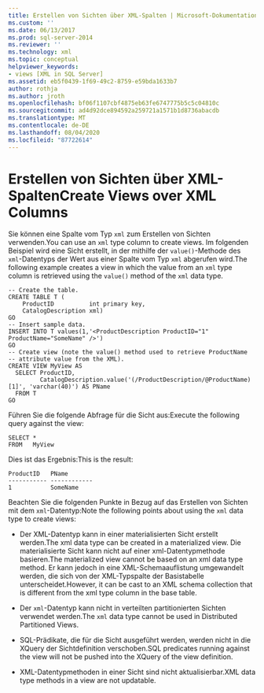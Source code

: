 ```yaml
---
title: Erstellen von Sichten über XML-Spalten | Microsoft-Dokumentation
ms.custom: ''
ms.date: 06/13/2017
ms.prod: sql-server-2014
ms.reviewer: ''
ms.technology: xml
ms.topic: conceptual
helpviewer_keywords:
- views [XML in SQL Server]
ms.assetid: eb5f0439-1f69-49c2-8759-e59bda1633b7
author: rothja
ms.author: jroth
ms.openlocfilehash: bf06f1107cbf4875eb63fe6747775b5c5c04810c
ms.sourcegitcommit: ad4d92dce894592a259721a1571b1d8736abacdb
ms.translationtype: MT
ms.contentlocale: de-DE
ms.lasthandoff: 08/04/2020
ms.locfileid: "87722614"
---
```

# <a name="create-views-over-xml-columns"></a><span data-ttu-id="4a3b6-102">Erstellen von Sichten über XML-Spalten</span><span class="sxs-lookup"><span data-stu-id="4a3b6-102">Create Views over XML Columns</span></span>
  <span data-ttu-id="4a3b6-103">Sie können eine Spalte vom Typ `xml` zum Erstellen von Sichten verwenden.</span><span class="sxs-lookup"><span data-stu-id="4a3b6-103">You can use an `xml` type column to create views.</span></span> <span data-ttu-id="4a3b6-104">Im folgenden Beispiel wird eine Sicht erstellt, in der mithilfe der `value()`-Methode des `xml`-Datentyps der Wert aus einer Spalte vom Typ `xml` abgerufen wird.</span><span class="sxs-lookup"><span data-stu-id="4a3b6-104">The following example creates a view in which the value from an `xml` type column is retrieved using the `value()` method of the `xml` data type.</span></span>  
  
```  
-- Create the table.  
CREATE TABLE T (  
    ProductID          int primary key,   
    CatalogDescription xml)  
GO  
-- Insert sample data.  
INSERT INTO T values(1,'<ProductDescription ProductID="1" ProductName="SomeName" />')  
GO  
-- Create view (note the value() method used to retrieve ProductName   
-- attribute value from the XML).  
CREATE VIEW MyView AS   
  SELECT ProductID,  
         CatalogDescription.value('(/ProductDescription/@ProductName)[1]', 'varchar(40)') AS PName  
  FROM T  
GO   
```  
  
 <span data-ttu-id="4a3b6-105">Führen Sie die folgende Abfrage für die Sicht aus:</span><span class="sxs-lookup"><span data-stu-id="4a3b6-105">Execute the following query against the view:</span></span>  
  
```  
SELECT *   
FROM   MyView  
```  
  
 <span data-ttu-id="4a3b6-106">Dies ist das Ergebnis:</span><span class="sxs-lookup"><span data-stu-id="4a3b6-106">This is the result:</span></span>  
  
```  
ProductID   PName        
----------- ------------  
1           SomeName   
```  
  
 <span data-ttu-id="4a3b6-107">Beachten Sie die folgenden Punkte in Bezug auf das Erstellen von Sichten mit dem `xml`-Datentyp:</span><span class="sxs-lookup"><span data-stu-id="4a3b6-107">Note the following points about using the `xml` data type to create views:</span></span>  
  
-   <span data-ttu-id="4a3b6-108">Der XML-Datentyp kann in einer materialisierten Sicht erstellt werden.</span><span class="sxs-lookup"><span data-stu-id="4a3b6-108">The xml data type can be created in a materialized view.</span></span> <span data-ttu-id="4a3b6-109">Die materialisierte Sicht kann nicht auf einer xml-Datentypmethode basieren.</span><span class="sxs-lookup"><span data-stu-id="4a3b6-109">The materialized view cannot be based on an xml data type method.</span></span> <span data-ttu-id="4a3b6-110">Er kann jedoch in eine XML-Schemaauflistung umgewandelt werden, die sich von der XML-Typspalte der Basistabelle unterscheidet.</span><span class="sxs-lookup"><span data-stu-id="4a3b6-110">However, it can be cast to an XML schema collection that is different from the xml type column in the base table.</span></span>  
  
-   <span data-ttu-id="4a3b6-111">Der `xml`-Datentyp kann nicht in verteilten partitionierten Sichten verwendet werden.</span><span class="sxs-lookup"><span data-stu-id="4a3b6-111">The `xml` data type cannot be used in Distributed Partitioned Views.</span></span>  
  
-   <span data-ttu-id="4a3b6-112">SQL-Prädikate, die für die Sicht ausgeführt werden, werden nicht in die XQuery der Sichtdefinition verschoben.</span><span class="sxs-lookup"><span data-stu-id="4a3b6-112">SQL predicates running against the view will not be pushed into the XQuery of the view definition.</span></span>  
  
-   <span data-ttu-id="4a3b6-113">XML-Datentypmethoden in einer Sicht sind nicht aktualisierbar.</span><span class="sxs-lookup"><span data-stu-id="4a3b6-113">XML data type methods in a view are not updatable.</span></span>  
  
  
